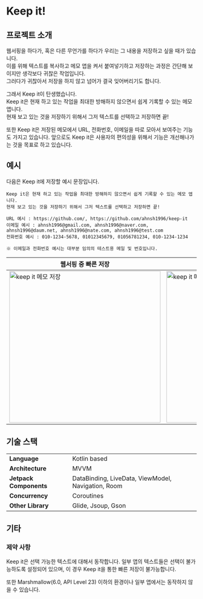 # Keep it!
## 프로젝트 소개
웹서핑을 하다가, 혹은 다른 무언가를 하다가 우리는 그 내용을 저장하고 싶을 때가 있습니다.  
이를 위해 텍스트를 복사하고 메모 앱을 켜서 붙여넣기하고 저장하는 과정은 간단해 보이지만 생각보다 귀찮은 작업입니다.  
그러다가 귀찮아서 저장을 하지 않고 넘어가 결국 잊어버리기도 합니다.

그래서 Keep it이 탄생했습니다.  
Keep it은 현재 하고 있는 작업을 최대한 방해하지 않으면서 쉽게 기록할 수 있는 메모 앱니다.  
현재 보고 있는 것을 저장하기 위해서 그저 텍스트를 선택하고 저장하면 끝!

또한 Keep it은 저장된 메모에서 URL, 전화번호, 이메일을 따로 모아서 보여주는 기능도 가지고 있습니다.
앞으로도 Keep it은 사용자의 편의성을 위해서 기능은 개선해나가는 것을 목표로 하고 있습니다.

## 예시
다음은 Keep it에 저장할 예시 문장입니다.  
```
Keep it은 현재 하고 있는 작업을 최대한 방해하지 않으면서 쉽게 기록할 수 있는 메모 앱니다.  
현재 보고 있는 것을 저장하기 위해서 그저 텍스트를 선택하고 저장하면 끝!

URL 예시 : https://github.com/, https://github.com/ahnsh1996/keep-it
이메일 예시 : ahnsh1996@gmail.com, ahnsh1996@naver.com, ahnsh1996@daum.net, ahnsh1996@nate.com, ahnsh1996@test.com
전화번호 예시 : 010-1234-5678, 01012345679, 01056781234, 010-1234-1234

※ 이메일과 전화번호 예시는 대부분 임의의 테스트용 메일 및 번호입니다.
```

|웹서핑 중 빠른 저장|Keep it 앱|
|-|-|
|<img width="400" alt="keep it 메모 저장" src="https://user-images.githubusercontent.com/77680436/175304574-c4e5c244-7304-47d7-9950-7979e67a0a11.gif">|<img width="400" alt="keep it 메모 확인" src="https://user-images.githubusercontent.com/77680436/175304564-0debb557-1b7b-4863-b137-f4f7aca3ed4e.gif">|


## 기술 스택	
<table>
  <tr>
    <td><b>Language</b></td>
    <td>Kotlin based</td>
  </tr>
  <tr>
    <td><b>Architecture</b></td>
    <td>MVVM</td>
  </tr>
  <tr>
    <td><b>Jetpack Components</b></td>
    <td>DataBinding, LiveData, ViewModel, Navigation, Room</td>
  </tr>
  <tr>
    <td><b>Concurrency</b></td>
    <td>Coroutines</td>
  </tr>
  <tr>
    <td><b>Other Library</b></td>
    <td>Glide, Jsoup, Gson</td>
  </tr>
</table>

## 기타
### 제약 사항
Keep it은 선택 가능한 텍스트에 대해서 동작합니다.
일부 앱의 텍스트들은 선택이 불가능하도록 설정되어 있으며, 이 경우 Keep it을 통한 빠른 저장이 불가능합니다.

또한 Marshmallow(6.0, API Level 23) 이하의 환경이나 일부 앱에서는 동작하지 않을 수 있습니다.
